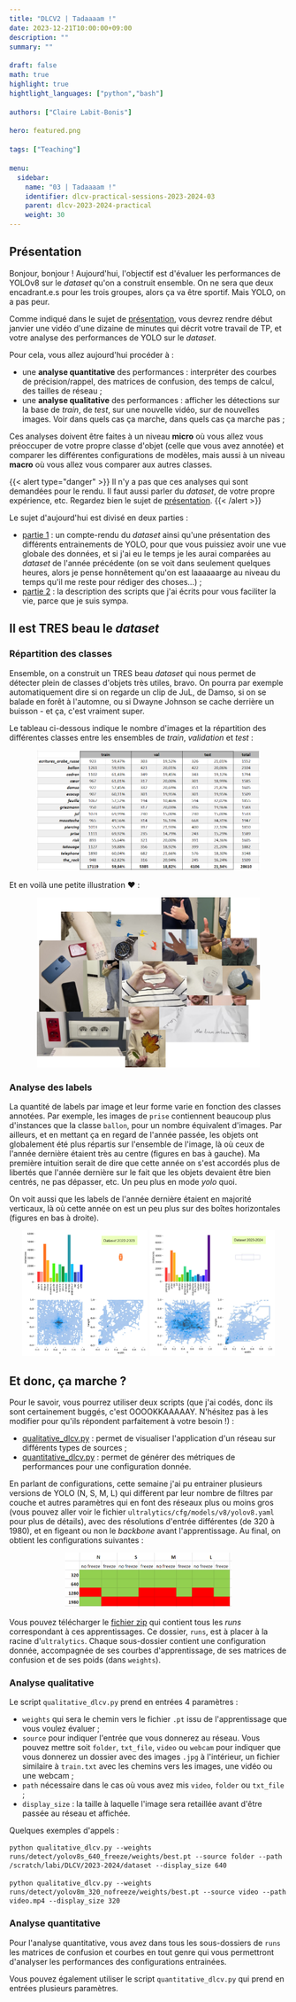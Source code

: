 ```yaml
---
title: "DLCV2 | Tadaaaam !"
date: 2023-12-21T10:00:00+09:00
description: ""
summary: ""

draft: false
math: true 
highlight: true
hightlight_languages: ["python","bash"]

authors: ["Claire Labit-Bonis"]

hero: featured.png

tags: ["Teaching"]

menu:
  sidebar:
    name: "03 | Tadaaaam !"
    identifier: dlcv-practical-sessions-2023-2024-03
    parent: dlcv-2023-2024-practical
    weight: 30
---
```


## Présentation

Bonjour, bonjour ! Aujourd'hui, l'objectif est d'évaluer les performances de YOLOv8 sur le *dataset* qu'on a construit ensemble. On ne sera que deux encadrant.e.s pour les trois groupes, alors ça va être sportif. Mais YOLO, on a pas peur.

Comme indiqué dans le sujet de [présentation](https://clairelabitbonis.github.io/posts/teaching/deep_learning_for_cv/practical_sessions_dlcv/2023-2024/00_presentation/), vous devrez rendre début janvier une vidéo d'une dizaine de minutes qui décrit votre travail de TP, et votre analyse des performances de YOLO sur le *dataset*.

Pour cela, vous allez aujourd'hui procéder à :
* une **analyse quantitative** des performances : interpréter des courbes de précision/rappel, des matrices de confusion, des temps de calcul, des tailles de réseau ;
* une **analyse qualitative** des performances : afficher les détections sur la base de *train*, de *test*, sur une nouvelle vidéo, sur de nouvelles images. Voir dans quels cas ça marche, dans quels cas ça marche pas ;

Ces analyses doivent être faites à un niveau **micro** où vous allez vous préoccuper de votre propre classe d'objet (celle que vous avez annotée) et comparer les différentes configurations de modèles, mais aussi à un niveau **macro** où vous allez vous comparer aux autres classes.

{{< alert type="danger" >}}
Il n'y a pas que ces analyses qui sont demandées pour le rendu. Il faut aussi parler du *dataset*, de votre propre expérience, etc. Regardez bien le sujet de [présentation](https://clairelabitbonis.github.io/posts/teaching/deep_learning_for_cv/practical_sessions_dlcv/2023-2024/00_presentation/).
{{< /alert >}}

Le sujet d'aujourd'hui est divisé en deux parties :
* [partie 1](#il-est-tres-beau-le-dataset) : un compte-rendu du *dataset* ainsi qu'une présentation des différents entrainements de YOLO, pour que vous puissiez avoir une vue globale des données, et si j'ai eu le temps je les aurai comparées au *dataset* de l'année précédente (on se voit dans seulement quelques heures, alors je pense honnêtement qu'on est laaaaaarge au niveau du temps qu'il me reste pour rédiger des choses...) ;
* [partie 2](#et-donc-ça-marche) : la description des scripts que j'ai écrits pour vous faciliter la vie, parce que je suis sympa.



## Il est TRES beau le *dataset*

### Répartition des classes

Ensemble, on a construit un TRES beau *dataset* qui nous permet de détecter plein de classes d'objets très utiles, bravo. On pourra par exemple automatiquement dire si on regarde un clip de JuL, de Damso, si on se balade en forêt à l'automne, ou si Dwayne Johnson se cache derrière un buisson - et ça, c'est vraiment super.

Le tableau ci-dessous indique le nombre d'images et la répartition des différentes classes entre les ensembles de *train*, *validation* et *test* :

 <center>

<img src="images/dataset_2023-2024.png" alt="Dataset" width="80%"/>

 </center>

Et en voilà une petite illustration :heart: :

 <center>

<img src="images/medley_dlcv_2023-2024.png" alt="Dataset" width="80%"/>

 </center>

### Analyse des labels
La quantité de labels par image et leur forme varie en fonction des classes annotées. Par exemple, les images de `prise` contiennent beaucoup plus d'instances que la classe `ballon`, pour un nombre équivalent d'images. Par ailleurs, et en mettant ça en regard de l'année passée, les objets ont globalement été plus répartis sur l'ensemble de l'image, là où ceux de l'année dernière étaient très au centre (figures en bas à gauche). Ma première intuition serait de dire que cette année on s'est accordés plus de libertés que l'année dernière sur le fait que les objets devaient être bien centrés, ne pas dépasser, etc. Un peu plus en mode *yolo* quoi.


On voit aussi que les labels de l'année dernière étaient en majorité verticaux, là où cette année on est un peu plus sur des boîtes horizontales (figures en bas à droite).

  <center>

<img src="images/labels_2022-2023.png" alt="Labels" width="45%"/>
<img src="images/labels_2023-2024.jpg" alt="Labels" width="45.1%"/>

 </center>


## Et donc, ça marche ?

Pour le savoir, vous pourrez utiliser deux scripts (que j'ai codés, donc ils sont certainement buggés, c'est OOOOKKAAAAAY. N'hésitez pas à les modifier pour qu'ils répondent parfaitement à votre besoin !) :
* [qualitative_dlcv.py](files/qualitative_dlcv.py) : permet de visualiser l'application d'un réseau sur différents types de sources ;
* [quantitative_dlcv.py](files/quantitative_dlcv.py) : permet de générer des métriques de performances pour une configuration donnée.

En parlant de configurations, cette semaine j'ai pu entrainer plusieurs versions de YOLO (N, S, M, L) qui diffèrent par leur nombre de filtres par couche et autres paramètres qui en font des réseaux plus ou moins gros (vous pouvez aller voir le fichier `ultralytics/cfg/models/v8/yolov8.yaml` pour plus de détails), avec des résolutions d'entrée différentes (de 320 à 1980), et en figeant ou non le *backbone* avant l'apprentissage. Au final, on obtient les configurations suivantes :


<center>

<img src="images/configurations.png" alt="Labels" width="60%"/>

</center>

Vous pouvez télécharger le [fichier zip](files/runs.zip) qui contient tous les *runs* correspondant à ces apprentissages. Ce dossier, `runs`, est à placer à la racine d'`ultralytics`. Chaque sous-dossier contient une configuration donnée, accompagnée de ses courbes d'apprentissage, de ses matrices de confusion et de ses poids (dans `weights`). 

### Analyse qualitative

Le script `qualitative_dlcv.py` prend en entrées 4 paramètres : 
* `weights` qui sera le chemin vers le fichier `.pt` issu de l'apprentissage que vous voulez évaluer ;
* `source` pour indiquer l'entrée que vous donnerez au réseau. Vous pouvez mettre soit `folder`, `txt_file`, `video` ou `webcam` pour indiquer que vous donnerez un dossier avec des images `.jpg` à l'intérieur, un fichier similaire à `train.txt` avec les chemins vers les images, une vidéo ou une webcam ;
* `path` nécessaire dans le cas où vous avez mis `video`, `folder` ou `txt_file` ;
* `display_size` : la taille à laquelle l'image sera retaillée avant d'être passée au réseau et affichée.

Quelques exemples d'appels :

```
python qualitative_dlcv.py --weights runs/detect/yolov8s_640_freeze/weights/best.pt --source folder --path /scratch/labi/DLCV/2023-2024/dataset --display_size 640

python qualitative_dlcv.py --weights runs/detect/yolov8m_320_nofreeze/weights/best.pt --source video --path video.mp4 --display_size 320
```

### Analyse quantitative

Pour l'analyse quantitative, vous avez dans tous les sous-dossiers de `runs` les matrices de confusion et courbes en tout genre qui vous permettront d'analyser les performances des configurations entrainées.

Vous pouvez également utiliser le script `quantitative_dlcv.py` qui prend en entrées plusieurs paramètres.
